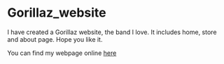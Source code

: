# Gorillaz_website


I have created a Gorillaz website, the band I love. It includes home, store and about page. Hope you like it.

You can find my webpage online [here](https://arifcaliskan.github.io/Gorillaz_website/)

